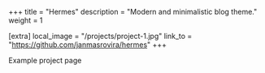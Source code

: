 +++
title = "Hermes"
description = "Modern and minimalistic blog theme."
weight = 1

[extra]
local_image = "/projects/project-1.jpg"
link_to = "https://github.com/janmasrovira/hermes"
+++

Example project page
